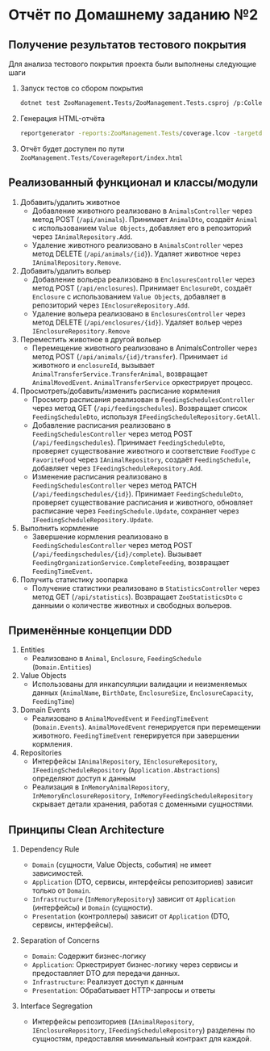 # Отчёт по Домашнему заданию №2

## Получение результатов тестового покрытия

Для анализа тестового покрытия проекта были выполнены следующие шаги

1. Запуск тестов со сбором покрытия
   ```bash
   dotnet test ZooManagement.Tests/ZooManagement.Tests.csproj /p:CollectCoverage=true /p:CoverletOutputFormat=lcov /p:CoverletOutput=./coverage.lcov
   ```
2. Генерация HTML-отчёта
   ```bash
   reportgenerator -reports:ZooManagement.Tests/coverage.lcov -targetdir:ZooManagement.Tests/CoverageReport -reporttypes:Html
   ```
3. Отчёт будет доступен по пути `ZooManagement.Tests/CoverageReport/index.html`

## Реализованный функционал и классы/модули

1. Добавить/удалить животное
   - Добавление животного реализовано в `AnimalsController` через метод POST (`/api/animals`). 
   Принимает `AnimalDto`, создаёт `Animal` с использованием `Value Objects`, добавляет его в репозиторий через `IAnimalRepository.Add`.
   - Удаление животного реализовано в `AnimalsController` через метод DELETE (`/api/animals/{id}`).
   Удаляет животное через `IAnimalRepository.Remove`.
2. Добавить/удалить вольер
    - Добавление вольера реализовано в `EnclosuresController` через метод POST (`/api/enclosures`).
      Принимает `EnclosureDt`, создаёт `Enclosure` с использованием `Value Objects`, добавляет в репозиторий через `IEnclosureRepository.Add`.
    - Удаление вольера реализовано в `EnclosuresController` через метод DELETE (`/api/enclosures/{id}`).
    Удаляет вольер через `IEnclosureRepository.Remove`
3. Переместить животное в другой вольер
    - Перемещение животного реализовано в AnimalsController через метод POST (`/api/animals/{id}/transfer`).
      Принимает `id` животного и `enclosureId`, вызывает `AnimalTransferService.TransferAnimal`, возвращает `AnimalMovedEvent`. 
      `AnimalTransferService` оркестрирует процесc.
4. Просмотреть/добавить/изменить расписание кормления
    - Просмотр расписания реализован в `FeedingSchedulesController` через метод GET (`/api/feedingschedules`).
      Возвращает список `FeedingScheduleDto`, используя `IFeedingScheduleRepository.GetAll`.
    - Добавление расписания реализовано в `FeedingSchedulesController` через метод POST (`/api/feedingschedules`).
      Принимает `FeedingScheduleDto`, проверяет существование животного и соответствие `FoodType` с `FavoriteFood` через `IAnimalRepository`, создаёт `FeedingSchedule`, добавляет через `IFeedingScheduleRepository.Add`.
    - Изменение расписания реализовано в `FeedingSchedulesController` через метод PATCH (`/api/feedingschedules/{id}`).
      Принимает `FeedingScheduleDto`, проверяет существование расписания и животного, обновляет расписание через `FeedingSchedule.Update`, сохраняет через `IFeedingScheduleRepository.Update`.
5. Выполнить кормление
    - Завершение кормления реализовано в `FeedingSchedulesController` через метод POST (`/api/feedingschedules/{id}/complete`).
      Вызывает `FeedingOrganizationService.CompleteFeeding`, возвращает `FeedingTimeEvent`.
6. Получить статистику зоопарка
    - Получение статистики реализовано в `StatisticsController` через метод GET (`/api/statistics`).
      Возвращает `ZooStatisticsDto` с данными о количестве животных и свободных вольеров.

## Применённые концепции DDD

1. Entities
   - Реализовано в `Animal`, `Enclosure`, `FeedingSchedule` (`Domain.Entities`)
2. Value Objects
   - Использованы для инкапсуляции валидации и неизменяемых данных (`AnimalName`, `BirthDate`, `EnclosureSize`, `EnclosureCapacity`, `FeedingTime`)
3. Domain Events
   - Реализовано в `AnimalMovedEvent` и `FeedingTimeEvent` (`Domain.Events`). 
   `AnimalMovedEvent` генерируется при перемещении животного.
   `FeedingTimeEvent` генерируется при завершении кормления.
4. Repositories
   - Интерфейсы `IAnimalRepository`, `IEnclosureRepository`, `IFeedingScheduleRepository` (`Application.Abstractions`) определяют доступ к данным
   - Реализация в `InMemoryAnimalRepository`, `InMemoryEnclosureRepository`, `InMemoryFeedingScheduleRepository` скрывает детали хранения, работая с доменными сущностями.
   
## Принципы Clean Architecture

1. Dependency Rule
   - `Domain` (сущности, Value Objects, события) не имеет зависимостей.
   - `Application` (DTO, сервисы, интерфейсы репозиториев) зависит только от `Domain`.
   - `Infrastructure` (`InMemoryRepository`) зависит от `Application` (интерфейсы) и `Domain` (сущности).
   - `Presentation` (контроллеры) зависит от `Application` (DTO, сервисы, интерфейсы).

2. Separation of Concerns
   - `Domain`: Содержит бизнес-логику
   - `Application`: Оркестрирует бизнес-логику через сервисы и предоставляет DTO для передачи данных.
   - `Infrastructure`: Реализует доступ к данным
   - `Presentation`: Обрабатывает HTTP-запросы и ответы

3. Interface Segregation
   - Интерфейсы репозиториев (`IAnimalRepository`, `IEnclosureRepository`, `IFeedingScheduleRepository`) разделены по сущностям, предоставляя минимальный контракт для каждой.
